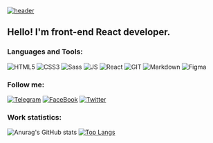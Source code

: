 [![header](https://github.com/RuslanSedov/RuslanSedov/blob/main/ReadmeGif.gif)](#)

## Hello! I'm front-end React developer.

### Languages and Tools:

![HTML5](https://img.shields.io/badge/-HTML5-272727?style=for-the-badge&logo=HTML5)
![CSS3](https://img.shields.io/badge/-CSS3-272727?style=for-the-badge&logo=CSS3&logoColor=3071F0)
![Sass](https://img.shields.io/badge/-SASS-272727?style=for-the-badge&logo=SASS)
![JS](https://img.shields.io/badge/-JavaScript-272727?style=for-the-badge&logo=JavaScript)
![React](https://img.shields.io/badge/-React-272727?style=for-the-badge&logo=React)
![GIT](https://img.shields.io/badge/-GIT-272727?style=for-the-badge&logo=GIT)
![Markdown](https://img.shields.io/badge/-Markdown-272727?style=for-the-badge&logo=Markdown)
![Figma](https://img.shields.io/badge/-Figma-272727?style=for-the-badge&logo=Figma&logoColor=7F30F0)

### Follow me:

[![Telegram](https://img.shields.io/badge/-Telegram-272727?style=for-the-badge&logo=Telegram)](https://tlgg.ru/@Sedov_Ruslan)
[![FaceBook](https://img.shields.io/badge/-FaceBook-272727?style=for-the-badge&logo=Facebook)](https://www.facebook.com/ruslan.sedov.9889)
[![Twitter](https://img.shields.io/badge/-Twitter-272727?style=for-the-badge&logo=Twitter)](https://twitter.com/sedov_ruslan)

### Work statistics:

![Anurag's GitHub stats](https://github-readme-stats.vercel.app/api?username=RuslanSedov&theme=react&show_icons=true)
[![Top Langs](https://github-readme-stats.vercel.app/api/top-langs/?username=RuslanSedov&layout=compact&theme=react)](https://github.com/anuraghazra/github-readme-stats)

<!-- Обо мне

Pet-проекты:

Мой стек веб-технологий

Найти меня: -->
